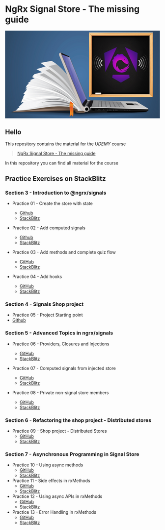 # NgRx Signal Store - The missing guide
![thumbnail](./slides/thumbnail.png)

## Hello
This repository contains the material for the *UDEMY* course
> [NgRx Signal Store - The missing guide]()

In this repository you can find all material for the course 


## Practice Exercises on StackBlitz

### Section 3 - Introduction to @ngrx/signals

* Practice 01 - Create the store with state
  * [Github](https://github.com/kobi-hari-udemy/ngrx-signal-store/tree/main/practice/01.%20ngrx-quiz-add-state)
  * [StackBlitz](https://stackblitz.com/fork/github/kobi-hari-udemy/ngrx-signal-store/tree/main/practice/01.%20ngrx-quiz-add-state?title=Create%20Signal%20Store&file=README.md)

* Practice 02 - Add computed signals
  * [Github](https://github.com/kobi-hari-udemy/ngrx-signal-store/tree/main/practice/02.%20ngrx-quiz-add-computed)
  * [StackBlitz](https://stackblitz.com/fork/github/kobi-hari-udemy/ngrx-signal-store/tree/main/practice/02.%20ngrx-quiz-add-computed?title=Add%20Computed%20Signals&file=README.md)

* Practice 03 - Add methods and complete quiz flow
  * [GitHub](https://github.com/kobi-hari-udemy/ngrx-signal-store/tree/main/practice/03.%20ngrx-quiz-add-methods)
  * [StackBlitz](https://stackblitz.com/fork/github/kobi-hari-udemy/ngrx-signal-store/tree/main/practice/03.%20ngrx-quiz-add-methods?title=Add%20Methods%20Updaters&file=README.md)

* Practice 04 - Add hooks
  * [GitHub](https://github.com/kobi-hari-udemy/ngrx-signal-store/tree/main/practice/04.%20ngrx-quiz-add-hooks)
  * [StackBlitz](https://stackblitz.com/fork/github/kobi-hari-udemy/ngrx-signal-store/tree/main/practice/04.%20ngrx-quiz-add-hooks?title=Add%20Hooks&file=README.md)

### Section 4 - Signals Shop project
* Practice 05 - Project Starting point
* [Github](https://github.com/kobi-hari-udemy/ngrx-signal-store/tree/main/practice/05.%20signals-shop-part-1)


### Section 5 - Advanced Topics in ngrx/signals

* Practice 06 - Providers, Closures and Injections
  * [GitHub](https://github.com/kobi-hari-udemy/ngrx-signal-store/tree/main/practice/06.%20ngrx-quiz-injection)
  * [StackBlitz](https://stackblitz.com/fork/github/kobi-hari-udemy/ngrx-signal-store/tree/main/practice/06.%20ngrx-quiz-injection?title=Providers%20Closures%20And%20Injection&file=README.md)

* Practice 07 - Computed signals from injected store
  * [GitHub](https://github.com/kobi-hari-udemy/ngrx-signal-store/tree/main/practice/07.%20ngrx-quiz-computed)
  * [StackBlitz](https://stackblitz.com/fork/github/kobi-hari-udemy/ngrx-signal-store/tree/main/practice/07.%20ngrx-quiz-computed?title=Injected%20Computed%20Signals&file=README.md)

* Practice 08 - Private non-signal store members
  * [GitHub](https://github.com/kobi-hari-udemy/ngrx-signal-store/tree/main/practice/08.%20ngrx-quiz-private-state)
  * [StackBlitz](https://stackblitz.com/fork/github/kobi-hari-udemy/ngrx-signal-store/tree/main/practice/08.%20ngrx-quiz-private-state?title=Private%20Store%20Members&file=README.md)

### Section 6 - Refactoring the shop project - Distributed stores

* Practice 09 - Shop project - Distributed Stores
  * [GitHub](https://github.com/kobi-hari-udemy/ngrx-signal-store/tree/main/practice/09.%20signals-shop-part-2)
  * [StackBlitz](https://stackblitz.com/fork/github/kobi-hari-udemy/ngrx-signal-store/tree/main/practice/09.%20signals-shop-part-2?title=Distributed%20Stores&file=README.md)

### Section 7 - Asynchronous Programming in Signal Store
* Practice 10 - Using async methods
  * [GitHub](https://github.com/kobi-hari-udemy/ngrx-signal-store/tree/main/practice/10.%20ngrx-quiz-async-methods)
  * [StackBlitz](https://stackblitz.com/fork/github/kobi-hari-udemy/ngrx-signal-store/tree/main/practice/10.%20ngrx-quiz-async-methods?title=Using%20Async%20Methods&file=README.md)
* Practice 11 - Side effects in rxMethods
  * [GitHub](https://github.com/kobi-hari-udemy/ngrx-signal-store/tree/main/practice/11.%20ngrx-quiz-rxMethod-tap)
  * [StackBlitz](https://stackblitz.com/fork/github/kobi-hari-udemy/ngrx-signal-store/tree/main/practice/11.%20ngrx-quiz-rxMethod-tap?title=Side%20Effects%20in%20rxMethods&file=README.md)
* Practice 12 - Using async APIs in rxMethods
  * [GitHub](https://github.com/kobi-hari-udemy/ngrx-signal-store/tree/main/practice/12.%20ngrx-quiz-async-apis)
  * [StackBlitz](https://stackblitz.com/fork/github/kobi-hari-udemy/ngrx-signal-store/tree/main/practice/12.%20ngrx-quiz-async-apis?title=Calling%20Async%20APIs%20in%20rxMethods&file=README.md)
* Practice 13 - Error Handling in rxMethods
  * [GitHub](https://github.com/kobi-hari-udemy/ngrx-signal-store/tree/main/practice/13.%20ngrx-quiz-error-handling)
  * [StackBlitz](https://stackblitz.com/fork/github/kobi-hari-udemy/ngrx-signal-store/tree/main/practice/13.%20ngrx-quiz-error-handling?title=Error%20Handling%20in%20rxMethods&file=README.md)